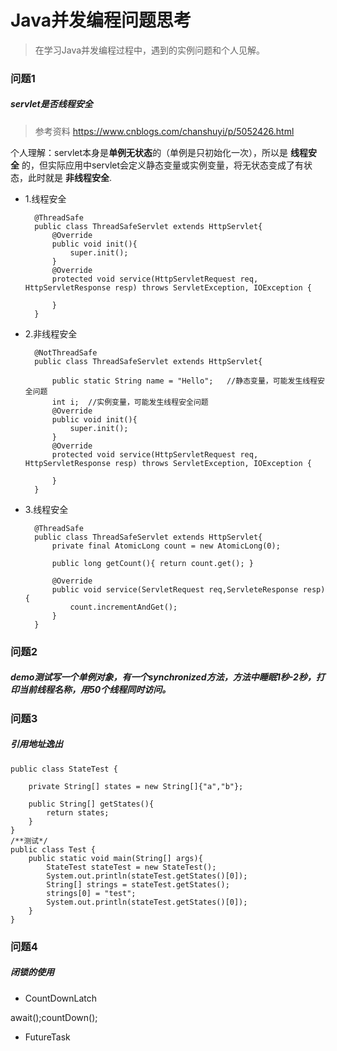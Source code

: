 # Java并发编程问题思考 ##

>在学习Java并发编程过程中，遇到的实例问题和个人见解。

### 问题1 
##### servlet是否线程安全
>参考资料 https://www.cnblogs.com/chanshuyi/p/5052426.html

个人理解：servlet本身是**单例无状态**的（单例是只初始化一次），所以是 **线程安全** 的，但实际应用中servlet会定义静态变量或实例变量，将无状态变成了有状态，此时就是 **非线程安全**. 

- 1.线程安全

		@ThreadSafe
		public class ThreadSafeServlet extends HttpServlet{
		    @Override
		    public void init(){
		        super.init();
		    }
		    @Override
		    protected void service(HttpServletRequest req, HttpServletResponse resp) throws ServletException, IOException {
		        
		    }
		}

- 2.非线程安全

		@NotThreadSafe
		public class ThreadSafeServlet extends HttpServlet{
			
			public static String name = "Hello";   //静态变量，可能发生线程安全问题
		    int i;  //实例变量，可能发生线程安全问题
		    @Override
		    public void init(){
		        super.init();
		    }
		    @Override
		    protected void service(HttpServletRequest req, HttpServletResponse resp) throws ServletException, IOException {
		        
		    }
		}

- 3.线程安全
	
		@ThreadSafe
		public class ThreadSafeServlet extends HttpServlet{
			private final AtomicLong count = new AtomicLong(0);
			
			public long getCount(){	return count.get(); }
		
			@Override
			public void service(ServletRequest req,ServleteResponse resp){
				count.incrementAndGet();
			}
		}


###	问题2
#####	demo测试写一个单例对象，有一个synchronized方法，方法中睡眠1秒-2秒，打印当前线程名称，用50个线程同时访问。

###	问题3
#####	引用地址逸出

	public class StateTest {
	
	    private String[] states = new String[]{"a","b"};
	
	    public String[] getStates(){
	        return states;
	    }
	}
	/**测试*/
	public class Test {
	    public static void main(String[] args){
	        StateTest stateTest = new StateTest();
	        System.out.println(stateTest.getStates()[0]);
	        String[] strings = stateTest.getStates();
	        strings[0] = "test";
	        System.out.println(stateTest.getStates()[0]);
	    }
	}

### 问题4
#####	闭锁的使用
- CountDownLatch

await();countDown();

- FutureTask